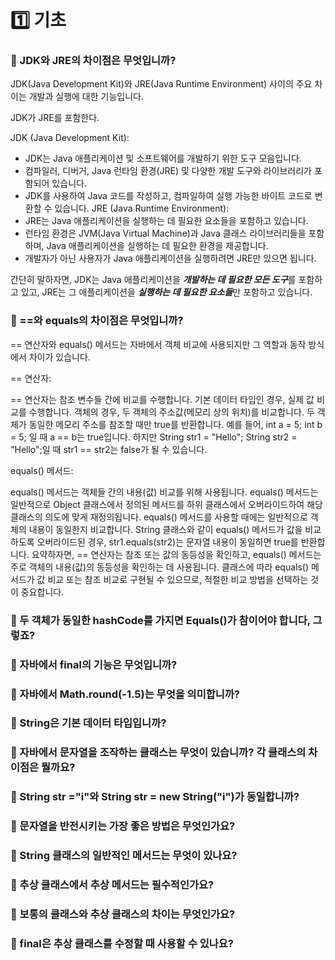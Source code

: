 # 1️⃣ 기초

###  📌 JDK와 JRE의 차이점은 무엇입니까?
JDK(Java Development Kit)와 JRE(Java Runtime Environment) 사이의 주요 차이는 개발과 실행에 대한 기능입니다.

JDK가 JRE를 포함한다.

JDK (Java Development Kit):
- JDK는 Java 애플리케이션 및 소프트웨어를 개발하기 위한 도구 모음입니다.
- 컴파일러, 디버거, Java 런타임 환경(JRE) 및 다양한 개발 도구와 라이브러리가 포함되어 있습니다.
- JDK를 사용하여 Java 코드를 작성하고, 컴파일하여 실행 가능한 바이트 코드로 변환할 수 있습니다.
JRE (Java Runtime Environment):
- JRE는 Java 애플리케이션을 실행하는 데 필요한 요소들을 포함하고 있습니다.
- 런타임 환경은 JVM(Java Virtual Machine)과 Java 클래스 라이브러리들을 포함하며, Java 애플리케이션을 실행하는 데 필요한 환경을 제공합니다.
- 개발자가 아닌 사용자가 Java 애플리케이션을 실행하려면 JRE만 있으면 됩니다.

간단히 말하자면, JDK는 Java 애플리케이션을 ***개발하는 데 필요한 모든 도구***를 포함하고 있고, JRE는 그 애플리케이션을 ***실행하는 데 필요한 요소들***만 포함하고 있습니다.

### 📌 ==와 equals의 차이점은 무엇입니까?
== 연산자와 equals() 메서드는 자바에서 객체 비교에 사용되지만 그 역할과 동작 방식에서 차이가 있습니다.

== 연산자:

== 연산자는 참조 변수들 간에 비교를 수행합니다.
기본 데이터 타입인 경우, 실제 값 비교를 수행합니다.
객체의 경우, 두 객체의 주소값(메모리 상의 위치)를 비교합니다. 두 객체가 동일한 메모리 주소를 참조할 때만 true를 반환합니다.
예를 들어, int a = 5; int b = 5; 일 때 a == b는 true입니다. 하지만 String str1 = "Hello"; String str2 = "Hello";일 때 str1 == str2는 false가 될 수 있습니다.

equals() 메서드:

equals() 메서드는 객체들 간의 내용(값) 비교를 위해 사용됩니다.
equals() 메서드는 일반적으로 Object 클래스에서 정의된 메서드를 하위 클래스에서 오버라이드하여 해당 클래스의 의도에 맞게 재정의됩니다.
equals() 메서드를 사용할 때에는 일반적으로 객체의 내용이 동일한지 비교합니다.
String 클래스와 같이 equals() 메서드가 값을 비교하도록 오버라이드된 경우, str1.equals(str2)는 문자열 내용이 동일하면 true를 반환합니다.
요약하자면, == 연산자는 참조 또는 값의 동등성을 확인하고, equals() 메서드는 주로 객체의 내용(값)의 동등성을 확인하는 데 사용됩니다. 클래스에 따라 equals() 메서드가 값 비교 또는 참조 비교로 구현될 수 있으므로, 적절한 비교 방법을 선택하는 것이 중요합니다.

### 📌 두 객체가 동일한 hashCode를 가지면 Equals()가 참이어야 합니다, 그렇죠?

### 📌 자바에서 final의 기능은 무엇입니까?

### 📌 자바에서 Math.round(-1.5)는 무엇을 의미합니까?

### 📌 String은 기본 데이터 타입입니까?

### 📌 자바에서 문자열을 조작하는 클래스는 무엇이 있습니까? 각 클래스의 차이점은 뭘까요?

### 📌 String str ="i"와 String str = new String("i")가 동일합니까?

### 📌 문자열을 반전시키는 가장 좋은 방법은 무엇인가요?

### 📌 String 클래스의 일반적인 메서드는 무엇이 있나요?

### 📌 추상 클래스에서 추상 메서드는 필수적인가요?

### 📌 보통의 클래스와 추상 클래스의 차이는 무엇인가요?

### 📌 final은 추상 클래스를 수정할 때 사용할 수 있나요?
